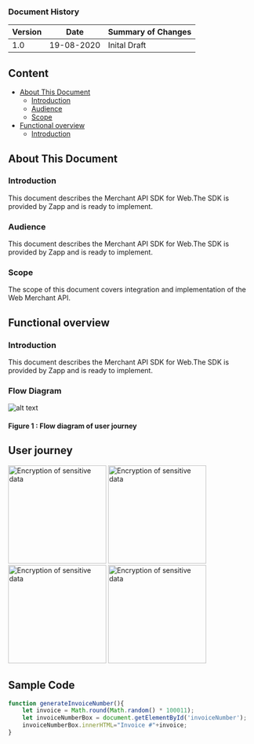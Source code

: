
### Document History
| Version  | Date      | Summary of Changes |
| ---------| ----------| -------------------|
|    1.0   | 19-08-2020| Inital Draft       |

## Content

- [About This Document](#aboutDocument)
  - [Introduction](#Introduction)
  - [Audience](#Audience)
  - [Scope](#scope)
- [Functional overview](#FunctionalOverview)
  - [Introduction](#FIntroduction)

## About This Document <a name="aboutDocument"></a>

### Introduction <a name="Introduction"></a>
This document describes the Merchant API SDK for Web.The SDK is provided
by Zapp and is ready to implement.

### Audience <a name="Audience"></a>
This document describes the Merchant API SDK for Web.The SDK is provided
by Zapp and is ready to implement.

### Scope <a name="scope"></a>
The scope of this document covers integration and implementation of the Web Merchant API.

## Functional overview <a name="FunctionalOverview"></a>

### Introduction <a name="FIntroduction"></a>
This document describes the Merchant API SDK for Web.The SDK is provided
by Zapp and is ready to implement.


### Flow Diagram
![alt text](https://user-images.githubusercontent.com/16609152/105854387-dab37480-600c-11eb-93d5-55a85841267e.jpg)

#### Figure 1 : Flow diagram of user journey


## User journey


<p float="left">
 <img src="https://user-images.githubusercontent.com/16609152/105854473-f3bc2580-600c-11eb-9fde-77192e56a80b.jpg" alt="Encryption of sensitive data" width="200px" />
<img src="https://user-images.githubusercontent.com/16609152/105854473-f3bc2580-600c-11eb-9fde-77192e56a80b.jpg" alt="Encryption of sensitive data" width="200px" />
<img src="https://user-images.githubusercontent.com/16609152/105854473-f3bc2580-600c-11eb-9fde-77192e56a80b.jpg" alt="Encryption of sensitive data" width="200px" />
<img src="https://user-images.githubusercontent.com/16609152/105854473-f3bc2580-600c-11eb-9fde-77192e56a80b.jpg" alt="Encryption of sensitive data" width="200px" />
</p>


## Sample Code

```javascript
function generateInvoiceNumber(){
	let invoice = Math.round(Math.random() * 100011);
	let invoiceNumberBox = document.getElementById('invoiceNumber');
	invoiceNumberBox.innerHTML="Invoice #"+invoice;
}
```
